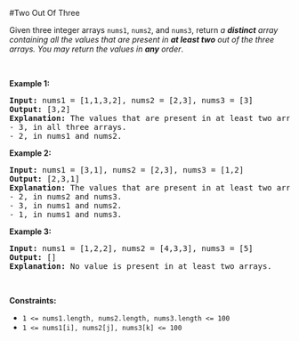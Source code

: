 #Two Out Of Three
<p>Given three integer arrays <code>nums1</code>, <code>nums2</code>, and <code>nums3</code>, return <em>a <strong>distinct</strong> array containing all the values that are present in <strong>at least two</strong> out of the three arrays. You may return the values in <strong>any</strong> order</em>.</p>
<p> </p>
<p><strong class="example">Example 1:</strong></p>
<pre><strong>Input:</strong> nums1 = [1,1,3,2], nums2 = [2,3], nums3 = [3]
<strong>Output:</strong> [3,2]
<strong>Explanation:</strong> The values that are present in at least two arrays are:
- 3, in all three arrays.
- 2, in nums1 and nums2.
</pre>
<p><strong class="example">Example 2:</strong></p>
<pre><strong>Input:</strong> nums1 = [3,1], nums2 = [2,3], nums3 = [1,2]
<strong>Output:</strong> [2,3,1]
<strong>Explanation:</strong> The values that are present in at least two arrays are:
- 2, in nums2 and nums3.
- 3, in nums1 and nums2.
- 1, in nums1 and nums3.
</pre>
<p><strong class="example">Example 3:</strong></p>
<pre><strong>Input:</strong> nums1 = [1,2,2], nums2 = [4,3,3], nums3 = [5]
<strong>Output:</strong> []
<strong>Explanation:</strong> No value is present in at least two arrays.
</pre>
<p> </p>
<p><strong>Constraints:</strong></p>
<ul>
<li><code>1 &lt;= nums1.length, nums2.length, nums3.length &lt;= 100</code></li>
<li><code>1 &lt;= nums1[i], nums2[j], nums3[k] &lt;= 100</code></li>
</ul>

